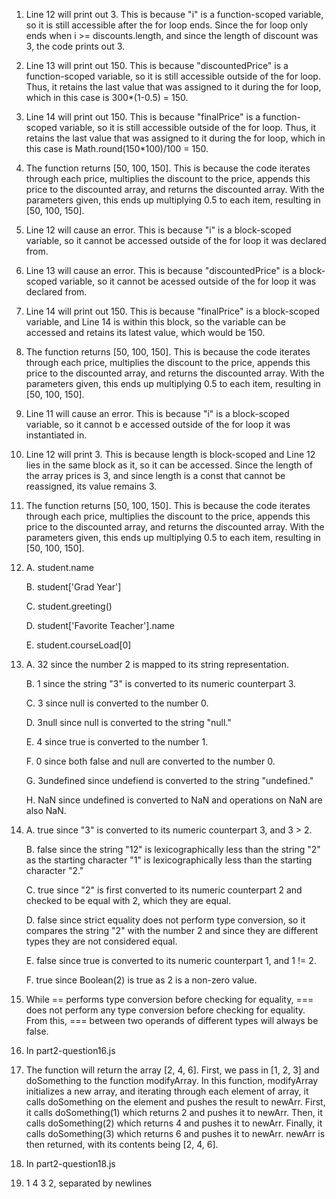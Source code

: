 1. Line 12 will print out 3. This is because "i" is a function-scoped variable, so it is still accessible after the for loop ends. 
Since the for loop only ends when i >= discounts.length, and since the length of discount was 3, the code prints out 3. 

2. Line 13 will print out 150. This is because "discountedPrice" is a function-scoped variable, so it is still accessible outside of 
the for loop. Thus, it retains the last value that was assigned to it during the for loop, which in this case is 300*(1-0.5) = 150. 

3. Line 14 will print out 150. This is because "finalPrice" is a function-scoped variable, so it is still accessible outside of 
the for loop. Thus, it retains the last value that was assigned to it during the for loop, which in this case is Math.round(150*100)/100 = 150. 

4. The function returns [50, 100, 150]. This is because the code iterates through each price, multiplies the discount to the price, appends this price to 
the discounted array, and returns the discounted array. With the parameters given, this ends up multiplying 0.5 to each item, resulting in [50, 100, 150].

5. Line 12 will cause an error. This is because "i" is a block-scoped variable, so it cannot be accessed outside of the for loop it was declared from. 

6. Line 13 will cause an error. This is because "discountedPrice" is a block-scoped variable, so it cannot be acessed outside of the for loop it was declared from. 

7. Line 14 will print out 150. This is because "finalPrice" is a block-scoped variable, and Line 14 is within this block, so the variable can be accessed and retains its latest value, which would be 150. 

8. The function returns [50, 100, 150]. This is because the code iterates through each price, multiplies the discount to the price, appends this price to 
the discounted array, and returns the discounted array. With the parameters given, this ends up multiplying 0.5 to each item, resulting in [50, 100, 150].

9. Line 11 will cause an error. This is because "i" is a block-scoped variable, so it cannot b e accessed outside of the for loop it was instantiated in. 

10. Line 12 will print 3. This is because length is block-scoped and Line 12 lies in the same block as it, so it can be accessed. 
Since the length of the array prices is 3, and since length is a const that cannot be reassigned, its value remains 3. 

11. The function returns [50, 100, 150]. This is because the code iterates through each price, multiplies the discount to the price, appends this price to 
the discounted array, and returns the discounted array. With the parameters given, this ends up multiplying 0.5 to each item, resulting in [50, 100, 150].
 
12. A. student.name

    B. student['Grad Year']

    C. student.greeting()

    D. student['Favorite Teacher'].name

    E. student.courseLoad[0]


13. A. 32 since the number 2 is mapped to its string representation.

    B. 1 since the string "3" is converted to its numeric counterpart 3.

    C. 3 since null is converted to the number 0.

    D. 3null since null is converted to the string "null."

    E. 4 since true is converted to the number 1. 

    F. 0 since both false and null are converted to the number 0.

    G. 3undefined since undefiend is converted to the string "undefined."

    H. NaN since undefined is converted to NaN and operations on NaN are also NaN.


14. A. true since "3" is converted to its numeric counterpart 3, and 3 > 2. 

    B. false since the string "12" is lexicographically less than the string "2" as the starting character "1" is lexicographically less than the starting character "2."

    C. true since "2" is first converted to its numeric counterpart 2 and checked to be equal with 2, which they are equal. 

    D. false since strict equality does not perform type conversion, so it compares the string "2" with the number 2 and since they are different types they are not considered equal. 

    E. false since true is converted to its numeric counterpart 1, and 1 != 2. 

    F. true since Boolean(2) is true as 2 is a non-zero value.


15. While == performs type conversion before checking for equality, === does not perform any type conversion before checking for equality. From this, === between two operands of different types will always be false. 

16. In part2-question16.js

17. The function will return the array [2, 4, 6]. First, we pass in [1, 2, 3] and doSomething to the function modifyArray. In this function, modifyArray initializes a new array, and iterating through each element of array, it calls doSomething on the element and pushes the result to newArr. 
First, it calls doSomething(1) which returns 2 and pushes it to newArr. Then, it calls doSomething(2) which returns 4 and pushes it to newArr. Finally, it calls doSomething(3) which returns 6 and pushes it to newArr. newArr is then returned, with its contents being [2, 4, 6]. 

18. In part2-question18.js

19. 1 4 3 2, separated by newlines
